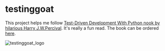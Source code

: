 # testinggoat
This project helps me follow [Test-Driven Development With Python nook by hilarious Harry J.W.Percival](http://www.obeythetestinggoat.com/). It's really a fun read. The book can be ordered [here](http://shop.oreilly.com/product/0636920029533.do).

![testinggoat_logo](http://akamaicovers.oreilly.com/images/0636920029533/cat.gif)
